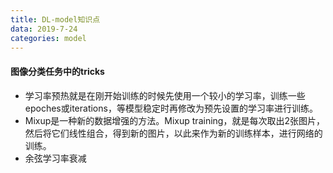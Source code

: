 ```yaml
---
title: DL-model知识点
data: 2019-7-24
categories: model
---
```


#### 图像分类任务中的tricks

- 学习率预热就是在刚开始训练的时候先使用一个较小的学习率，训练一些epoches或iterations，等模型稳定时再修改为预先设置的学习率进行训练。
- Mixup是一种新的数据增强的方法。Mixup training，就是每次取出2张图片，然后将它们线性组合，得到新的图片，以此来作为新的训练样本，进行网络的训练。
- 余弦学习率衰减

